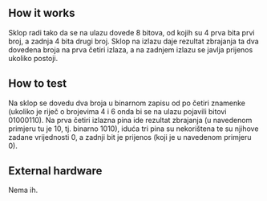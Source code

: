 <!---

This file is used to generate your project datasheet. Please fill in the information below and delete any unused
sections.

You can also include images in this folder and reference them in the markdown. Each image must be less than
512 kb in size, and the combined size of all images must be less than 1 MB.
-->

## How it works
Sklop radi tako da se na ulazu dovede 8 bitova, od kojih su 4 prva bita prvi broj, a zadnja 4 bita drugi broj. Sklop na izlazu daje rezultat zbrajanja ta dva dovedena broja na prva četiri izlaza, a na zadnjem izlazu se javlja prijenos ukoliko postoji.

## How to test
Na sklop se dovedu dva broja u binarnom zapisu od po četiri znamenke (ukoliko je riječ o brojevima 4 i 6 onda bi se na ulazu pojavili bitovi 01000110). Na prva četiri izlazna pina ide rezultat zbrajanja (u navedenom primjeru tu je 10, tj. binarno 1010), iduća tri pina su nekorištena te su njihove zadane vrijednosti 0, a zadnji bit je prijenos (koji je u navedenom primjeru 0).

## External hardware

Nema ih.
